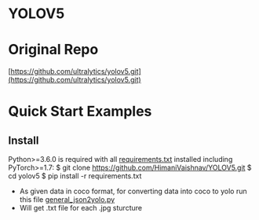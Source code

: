 # YOLOV5
# **Original Repo**
[https://github.com/ultralytics/yolov5.git](https://github.com/ultralytics/yolov5.git)

# Quick Start Examples

## Install
Python>=3.6.0 is required with all [requirements.txt](requirements.txt) installed including PyTorch>=1.7:
$ git clone https://github.com/HimaniVaishnav/YOLOV5.git
$ cd yolov5
$ pip install -r requirements.txt


- As given data in coco format, for converting data into coco to yolo run this file [general_json2yolo.py](https://github.com/HimaniVaishnav/YOLOV5/blob/main/coco_to_yolo/general_json2yolo.py)
- Will get .txt file for each .jpg sturcture   



